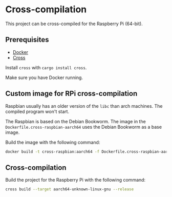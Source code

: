 # Cross-compilation

This project can be cross-compiled for the Raspberry Pi (64-bit).

## Prerequisites

- [Docker](https://www.docker.com/)
- [Cross](https://github.com/cross-rs/cross)

Install `cross` with `cargo install cross`.

Make sure you have Docker running.

## Custom image for RPi cross-compilation

Raspbian usually has an older version of the `libc` than arch machines.
The compiled program won't start.

The Raspbian is based on the Debian Bookworm.
The image in the `Dockerfile.cross-raspbian-aarch64` uses the Debian Bookworm as a base image.

Build the image with the following command:

```bash
docker build -t cross-raspbian:aarch64 -f Dockerfile.cross-raspbian-aarch64 .
```

## Cross-compilation

Build the project for the Raspberry Pi with the following command:

```bash
cross build --target aarch64-unknown-linux-gnu --release
```